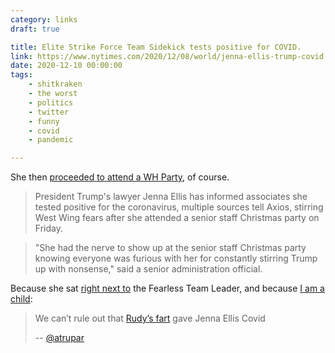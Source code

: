 ```yaml
---
category: links
draft: true

title: Elite Strike Force Team Sidekick tests positive for COVID.
link: https://www.nytimes.com/2020/12/08/world/jenna-ellis-trump-covid.html
date: 2020-12-10 00:00:00
tags:
    - shitkraken
    - the worst
    - politics
    - twitter
    - funny
    - covid
    - pandemic

---
```


She then [proceeded to attend a WH Party](https://www.axios.com/jenna-ellis-trump-lawyer-covid-2bab2624-0b25-4f47-a532-079fd2c392da.html), of course.

> President Trump's lawyer Jenna Ellis has informed associates she tested positive for the coronavirus, multiple sources tell Axios, stirring West Wing fears after she attended a senior staff Christmas party on Friday.

> "She had the nerve to show up at the senior staff Christmas party knowing everyone was furious with her for constantly stirring Trump up with nonsense," said a senior administration official.

Because she sat [right next to](https://www.businessinsider.com/rudy-giuliani-fart-on-camera-confirmed-by-michigan-state-representative-2020-12) the Fearless Team Leader, and because [I am a child](/links/95e7dc0d6d6a5bb8844ecccfdd370403):

> We can’t rule out that [Rudy’s fart](https://www.businessinsider.com/rudy-giuliani-fart-on-camera-confirmed-by-michigan-state-representative-2020-12) gave Jenna Ellis Covid
>
> -- [@atrupar](https://twitter.com/atrupar/status/1336355451374628864)
